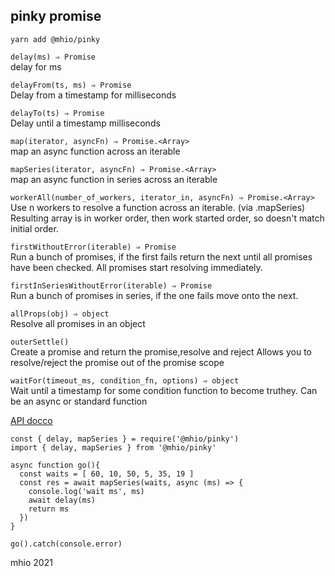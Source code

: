 
pinky promise
-------------

```
yarn add @mhio/pinky
```

`delay(ms) ⇒ Promise`<br>
delay for ms

`delayFrom(ts, ms) ⇒ Promise`<br>
Delay from a timestamp for milliseconds

`delayTo(ts) ⇒ Promise`<br>
Delay until a timestamp milliseconds

`map(iterator, asyncFn) ⇒ Promise.<Array>`<br>
map an async function across an iterable

`mapSeries(iterator, asyncFn) ⇒ Promise.<Array>`<br>
map an async function in series across an iterable

`workerAll(number_of_workers, iterator_in, asyncFn) ⇒ Promise.<Array>`<br>
Use n workers to resolve a function across an iterable. (via .mapSeries) Resulting array is in worker order, then work started order, so doesn't match initial order.

`firstWithoutError(iterable) ⇒ Promise`<br>
Run a bunch of promises, if the first fails return the next until all promises have been checked. All promises start resolving immediately.

`firstInSeriesWithoutError(iterable) ⇒ Promise`<br>
Run a bunch of promises in series, if the one fails move onto the next.

`allProps(obj) ⇒ object`<br>
Resolve all promises in an object

`outerSettle()`<br>
Create a promise and return the promise,resolve and reject Allows you to resolve/reject the promise out of the promise scope

`waitFor(timeout_ms, condition_fn, options) ⇒ object`<br>
Wait until a timestamp for some condition function to become truthey. Can be an async or standard function


[API docco](docs/modules.md)

```
const { delay, mapSeries } = require('@mhio/pinky')
import { delay, mapSeries } from '@mhio/pinky'

async function go(){
  const waits = [ 60, 10, 50, 5, 35, 19 ]
  const res = await mapSeries(waits, async (ms) => {
    console.log('wait ms', ms)
    await delay(ms)
    return ms
  })
}

go().catch(console.error)
```

mhio 2021
